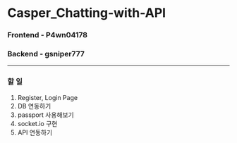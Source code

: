 Casper_Chatting-with-API
===========================

### Frontend - P4wn04178
### Backend - gsniper777


---
### 할 일

1. Register, Login Page
2. DB 연동하기
3. passport 사용해보기
4. socket.io 구현
5. API 연동하기
